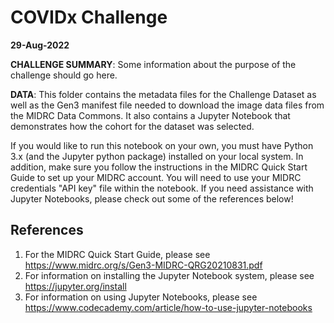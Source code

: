 # COVIDx Challenge
**29-Aug-2022**

**CHALLENGE SUMMARY**: Some information about the purpose of the challenge should go here.

**DATA**: This folder contains the metadata files for the Challenge Dataset as well as the Gen3 manifest file needed to download the image data files from the MIDRC Data Commons. It also contains a Jupyter Notebook that demonstrates how the cohort for the dataset was selected.

If you would like to run this notebook on your own, you must have Python 3.x (and the Jupyter python package) installed on your local system. In addition, make sure you follow the instructions in the MIDRC Quick Start Guide to set up your MIDRC account. You will need to use your MIDRC credentials "API key" file within the notebook. If you need assistance with Jupyter Notebooks, please check out some of the references below!

References
---
1)  For the MIDRC Quick Start Guide, please see https://www.midrc.org/s/Gen3-MIDRC-QRG20210831.pdf
2)  For information on installing the Jupyter Notebook system, please see https://jupyter.org/install
3)  For information on using Jupyter Notebooks, please see https://www.codecademy.com/article/how-to-use-jupyter-notebooks
